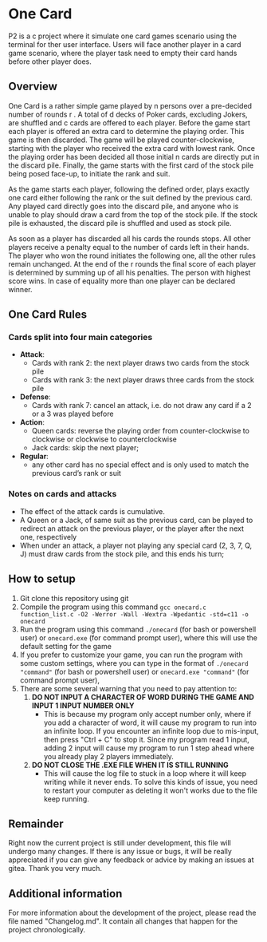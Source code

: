 # One Card

P2 is a c project where it simulate one card games scenario using the terminal for ther user interface. Users will face another player in a card game scenario, where the player task need to empty their card hands before other player does.

## Overview

One Card is a rather simple game played by n persons over a pre-decided number of rounds r . A total of d decks of Poker cards, excluding Jokers, are shuffled and c cards are offered to each player. Before the game start each player is offered an extra card to determine the playing order. This game is then discarded. The game will be played counter-clockwise, starting with the player who received the extra card with lowest rank. Once the playing order has been decided all those initial n cards are directly put in the discard pile. Finally, the game starts with the first card of the stock pile being posed face-up, to initiate the rank and suit.

As the game starts each player, following the defined order, plays exactly one card either following the rank or the suit defined by the previous card. Any played card directly goes into the discard pile, and anyone who is unable to play should draw a card from the top of the stock pile. If the stock pile is exhausted, the discard pile is shuffled and used as stock pile.

As soon as a player has discarded all his cards the rounds stops. All other players receive a penalty equal to the number of cards left in their hands. The player who won the round initiates the following one, all the other rules remain unchanged. At the end of the r rounds the final score of each player is determined by summing up of all his penalties. The person with highest score wins. In case of equality more than one player can be declared winner.

## One Card Rules

### Cards split into four main categories

- **Attack**:
  - Cards with rank 2: the next player draws two cards from the stock pile
  - Cards with rank 3: the next player draws three cards from the stock pile
- **Defense**:
  - Cards with rank 7: cancel an attack, i.e. do not draw any card if a 2 or a 3 was played before
- **Action**:
  - Queen cards: reverse the playing order from counter-clockwise to clockwise or clockwise to counterclockwise
  - Jack cards: skip the next player;
- **Regular**:
  - any other card has no special effect and is only used to match the previous card’s rank or suit

### Notes on cards and attacks

- The effect of the attack cards is cumulative.
- A Queen or a Jack, of same suit as the previous card, can be played to redirect an attack on the previous player, or the player after the next one, respectively
- When under an attack, a player not playing any special card (2, 3, 7, Q, J) must draw cards from the stock pile, and this ends his turn;

## How to setup

1. Git clone this repository using git 
2. Compile the program using this command `gcc onecard.c function_list.c -O2 -Werror -Wall -Wextra -Wpedantic -std=c11 -o onecard`
3. Run the program using this command `./onecard` (for bash or powershell user) or `onecard.exe` (for command prompt user), where this will use the default setting for the game
3. If you prefer to customize your game, you can run the program with some custom settings, where you can type in the format of `./onecard "command"` (for bash or powershell user) or `onecard.exe "command"` (for command prompt user),
4. There are some several warning that you need to pay attention to:
    1. **DO NOT INPUT A CHARACTER OF WORD DURING THE GAME AND INPUT 1 INPUT NUMBER ONLY**
        - This is because my program only accept number only, where if you add a character of word, it will cause my program to run into an infinite loop. If you encounter an infinite loop due to mis-input, then press "Ctrl + C" to stop it. Since my program read 1 input, adding 2 input will cause my program to run 1 step ahead where you already play 2 players immediately.
    2. **DO NOT CLOSE THE .EXE FILE WHEN IT IS STILL RUNNING**
        - This will cause the log file to stuck in a loop where it will keep writing while it never ends. To solve this kinds of issue, you need to restart your computer as deleting it won't works due to the file keep running.

## Remainder

Right now the current project is still under development, this file will undergo many changes. If there is any issue or bugs, it will be really appreciated if you can give any feedback or advice by making an issues at gitea. Thank you very much.

## Additional information

For more information about the development of the project, please read the file named "Changelog.md". It contain all changes that happen for the project chronologically.




